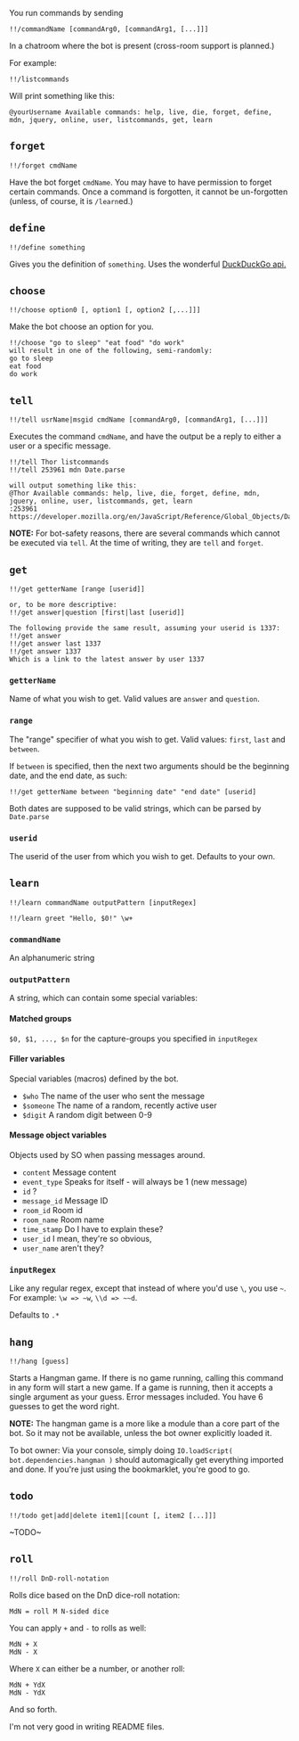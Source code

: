 You run commands by sending

    !!/commandName [commandArg0, [commandArg1, [...]]]
In a chatroom where the bot is present (cross-room support is planned.)

For example:

    !!/listcommands
Will print something like this:

    @yourUsername Available commands: help, live, die, forget, define, mdn, jquery, online, user, listcommands, get, learn

## `forget`

    !!/forget cmdName

Have the bot forget `cmdName`. You may have to have permission to forget certain commands. Once a command is forgotten, it cannot be un-forgotten (unless, of course, it is `/learn`ed.)

## `define`

    !!/define something

Gives you the definition of `something`. Uses the wonderful [DuckDuckGo api.](http://api.duckduckgo.com/)

## `choose`

    !!/choose option0 [, option1 [, option2 [,...]]]

Make the bot choose an option for you.

    !!/choose "go to sleep" "eat food" "do work"
    will result in one of the following, semi-randomly:
    go to sleep
    eat food
    do work

## `tell`

    !!/tell usrName|msgid cmdName [commandArg0, [commandArg1, [...]]]

Executes the command `cmdName`, and have the output be a reply to either a user or a specific message.

    !!/tell Thor listcommands
    !!/tell 253961 mdn Date.parse

    will output something like this:
    @Thor Available commands: help, live, die, forget, define, mdn, jquery, online, user, listcommands, get, learn
    :253961 https://developer.mozilla.org/en/JavaScript/Reference/Global_Objects/Date/parse

**NOTE:** For bot-safety reasons, there are several commands which cannot be executed via `tell`. At the time of writing, they are `tell` and `forget`.

## `get`

    !!/get getterName [range [userid]]

    or, to be more descriptive:
    !!/get answer|question [first|last [userid]]

    The following provide the same result, assuming your userid is 1337:
    !!/get answer
    !!/get answer last 1337
    !!/get answer 1337
    Which is a link to the latest answer by user 1337

### `getterName`
Name of what you wish to get. Valid values are `answer` and `question`.

### `range`
The "range" specifier of what you wish to get. Valid values: `first`, `last` and `between`.

If `between` is specified, then the next two arguments should be the beginning date, and the end date, as such:

    !!/get getterName between "beginning date" "end date" [userid]
Both dates are supposed to be valid strings, which can be parsed by `Date.parse`

### `userid`
The userid of the user from which you wish to get. Defaults to your own.

## `learn`

    !!/learn commandName outputPattern [inputRegex]

    !!/learn greet "Hello, $0!" \w+

### `commandName`
An alphanumeric string

### `outputPattern`
A string, which can contain some special variables:

#### Matched groups
`$0, $1, ..., $n` for the capture-groups you specified in `inputRegex`

#### Filler variables
Special variables (macros) defined by the bot.

* `$who` The name of the user who sent the message
* `$someone` The name of a random, recently active user
* `$digit` A random digit between 0-9

#### Message object variables
Objects used by SO when passing messages around.

* `content` Message content
* `event_type` Speaks for itself - will always be 1 (new message)
* `id` ?
* `message_id` Message ID
* `room_id` Room id
* `room_name` Room name
* `time_stamp` Do I have to explain these?
* `user_id` I mean, they're so obvious,
* `user_name` aren't they?

### `inputRegex`
Like any regular regex, except that instead of where you'd use `\`, you use `~`.
For example: `\w => ~w`, `\\d => ~~d`.

Defaults to `.*`

## `hang`

    !!/hang [guess]

Starts a Hangman game. If there is no game running, calling this command in any form will start a new game. If a game is running, then it accepts a single argument as your guess. Error messages included.
You have 6 guesses to get the word right.

**NOTE:** The hangman game is a more like a module than a core part of the bot. So it may not be available, unless the bot owner explicitly loaded it.

To bot owner: Via your console, simply doing `IO.loadScript( bot.dependencies.hangman )` should automagically get everything imported and done. If you're just using the bookmarklet, you're good to go.

## `todo`

    !!/todo get|add|delete item1|[count [, item2 [...]]]
~TODO~

## `roll`

    !!/roll DnD-roll-notation

Rolls dice based on the DnD dice-roll notation:

    MdN = roll M N-sided dice
You can apply `+` and `-` to rolls as well:

    MdN + X
    MdN - X
Where `X` can either be a number, or another roll:

    MdN + YdX
    MdN - YdX
And so forth.

I'm not very good in writing README files.
